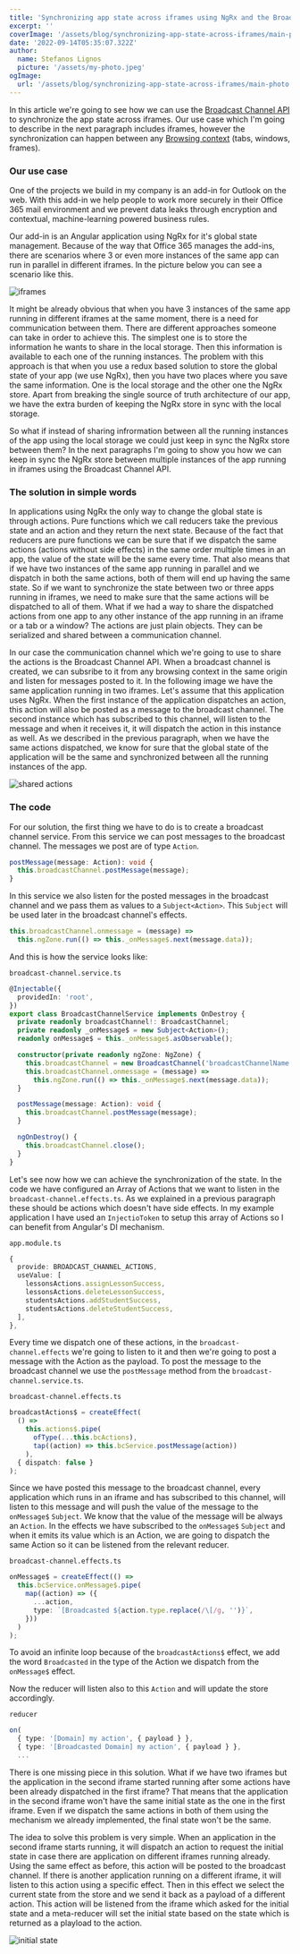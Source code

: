 ```yaml
---
title: 'Synchronizing app state across iframes using NgRx and the Broadcast Channel API'
excerpt: ''
coverImage: '/assets/blog/synchronizing-app-state-across-iframes/main-photo.jpeg'
date: '2022-09-14T05:35:07.322Z'
author:
  name: Stefanos Lignos
  picture: '/assets/my-photo.jpeg'
ogImage:
  url: '/assets/blog/synchronizing-app-state-across-iframes/main-photo.jpeg'
---
```


In this article we're going to see how we can use the [Broadcast Channel API](https://developer.mozilla.org/en-US/docs/Web/API/Broadcast_Channel_API) to synchronize the app state across iframes. Our use case which I'm going to describe in the next paragraph includes iframes, however the synchronization can happen between any [Browsing context](https://developer.mozilla.org/en-US/docs/Glossary/Browsing_context) (tabs, windows, frames).

### Our use case

One of the projects we build in my company is an add-in for Outlook on the web. With this add-in we help people to work more securely in their Office 365 mail environment and we prevent data leaks through encryption and contextual, machine-learning powered business rules. 

Our add-in is an Angular application using NgRx for it's global state management. Because of the way that Office 365 manages the add-ins, there are scenarios where 3 or even more instances of the same app can run in parallel in different iframes. In the picture below you can see a scenario like this. 

![iframes](/assets/blog/synchronizing-app-state-across-iframes/iframes-owa.png)

It might be already obvious that when you have 3 instances of the same app running in different iframes at the same moment, there is a need for communication between them. There are different approaches someone can take in order to achieve this. The simplest one is to store the information he wants to share in the local storage. Then this information is available to each one of the running instances. The problem with this approach is that when you use a redux based solution to store the global state of your app (we use NgRx), then you have two places where you save the same information. One is the local storage and the other one the NgRx store. Apart from breaking the single source of truth architecture of our app, we have the extra burden of keeping the NgRx store in sync with the local storage. 

So what if instead of sharing infrormation between all the running instances of the app using the local storage we could just keep in sync the NgRx store between them? In the next paragraphs I'm going to show you how we can keep in sync the NgRx store between multiple instances of the app running in iframes using the Broadcast Channel API. 

### The solution in simple words

In applications using NgRx the only way to change the global state is through actions. Pure functions which we call reducers take the previous state and an action and they return the next state. Because of the fact that reducers are pure functions we can be sure that if we dispatch the same actions (actions without side effects) in the same order multiple times in an app, the value of the state will be the same every time. That also means that if we have two instances of the same app running in parallel and we dispatch in both the same actions, both of them will end up having the same state. So if we want to synchronize the state between two or three apps running in iframes, we need to make sure that the same actions will be dispatched to all of them. What if we had a way to share the dispatched actions from one app to any other instance of the app running in an iframe or a tab or a window? The actions are just plain objects. They can be serialized and shared between a communication channel.


In our case the communication channel which we're going to use to share the actions is the Broadcast Channel API. When a broadcast channel is created, we can subsribe to it from any browsing context in the same origin and listen for messages posted to it. In the following image we have the same application running in two iframes. Let's assume that this application uses NgRx. When the first instance of the application dispatches an action, this action will also be posted as a message to the broadcast channel. The second instance which has subscribed to this channel, will listen to the message and when it receives it, it will dispatch the action in this instance as well. As we described in the previous paragraph, when we have the same actions dispatched, we know for sure that the global state of the application will be the same and synchronized between all the running instances of the app.


![shared actions](/assets/blog/synchronizing-app-state-across-iframes/shared-actions.png)

### The code

For our solution, the first thing we have to do is to create a broadcast channel service. From this service we can post messages to the broadcast channel. The messages we post are of type `Action`.

```ts
postMessage(message: Action): void {
  this.broadcastChannel.postMessage(message);
}
```

In this service we also listen for the posted messages in the broadcast channel and we pass them as values to a `Subject<Action>`. This `Subject` will be used later in the broadcast channel's effects.

```ts
this.broadcastChannel.onmessage = (message) =>
  this.ngZone.run(() => this._onMessage$.next(message.data));
```

And this is how the service looks like:

`broadcast-channel.service.ts`
```ts
@Injectable({
  providedIn: 'root',
})
export class BroadcastChannelService implements OnDestroy {
  private readonly broadcastChannel!: BroadcastChannel;
  private readonly _onMessage$ = new Subject<Action>();
  readonly onMessage$ = this._onMessage$.asObservable();

  constructor(private readonly ngZone: NgZone) {
    this.broadcastChannel = new BroadcastChannel('broadcastChannelName');
    this.broadcastChannel.onmessage = (message) =>
      this.ngZone.run(() => this._onMessage$.next(message.data));
  }

  postMessage(message: Action): void {
    this.broadcastChannel.postMessage(message);
  }

  ngOnDestroy() {
    this.broadcastChannel.close();
  }
}
```


Let's see now how we can achieve the synchronization of the state. In the code we have configured an Array of Actions that we want to listen in the `broadcast-channel.effects.ts`. As we explained in a previous paragraph these should be actions which doesn't have side effects. In my example application I have used an `InjectioToken` to setup this array of Actions so I can benefit from Angular's DI mechanism.

`app.module.ts`
```ts
{
  provide: BROADCAST_CHANNEL_ACTIONS,
  useValue: [
    lessonsActions.assignLessonSuccess,
    lessonsActions.deleteLessonSuccess,
    studentsActions.addStudentSuccess,
    studentsActions.deleteStudentSuccess,
  ],
},
```

Every time we dispatch one of these actions, in the `broadcast-channel.effects` we're going to listen to it and then we're going to post a message with the Action as the payload. To post the message to the broadcast channel we use the `postMessage` method from the `broadcast-channel.service.ts`. 

`broadcast-channel.effects.ts`
```ts
broadcastActions$ = createEffect(
  () =>
    this.actions$.pipe(
      ofType(...this.bcActions),
      tap((action) => this.bcService.postMessage(action))
    ),
  { dispatch: false }
);
```

Since we have posted this message to the broadcast channel, every application which runs in an iframe and has subscribed to this channel, will listen to this message and will push the value of the message to the `onMessage$` `Subject`. We know that the value of the message will be always an `Action`. In the effects we have subscribed to the `onMessage$` `Subject` and when it emits its value which is an Action, we are going to dispatch the same Action so it can be listened from the relevant reducer.

`broadcast-channel.effects.ts`
```ts
onMessage$ = createEffect(() =>
  this.bcService.onMessage$.pipe(
    map((action) => ({
      ...action,
      type: `[Broadcasted ${action.type.replace(/\[/g, '')}`,
    }))
  )
);
```

To avoid an infinite loop because of the `broadcastActions$` effect, we add the word `Broadcasted`  in the type of the Action we dispatch from the `onMessage$` effect.

Now the reducer will listen also to this `Action` and will update the store accordingly.

`reducer`
```ts
on(
  { type: '[Domain] my action', { payload } },
  { type: '[Broadcasted Domain] my action', { payload } },
  ...
```

There is one missing piece in this solution. What if we have two iframes but the application in the second iframe started running after some actions have been already dispatched in the first iframe? That means that the application in the second iframe won't have the same initial state as the one in the first iframe. Even if we dispatch the same actions in both of them using the mechanism we already implemented, the final state won't be the same.

The idea to solve this problem is very simple. When an application in the second iframe starts running, it will dispatch an action to request the initial state in case there are application on different iframes running already. Using the same effect as before, this action will be posted to the broadcast channel. If there is another application running on a different iframe, it will listen to this action using a specific effect. Then in this effect we select the current state from the store and we send it back as a payload of a different action. This action will be listened from the iframe which asked for the initial state and a meta-reducer will set the initial state based on the state which is returned as a playload to the action.


![initial state](/assets/blog/synchronizing-app-state-across-iframes/initial-state.png)









